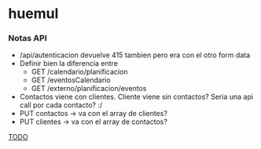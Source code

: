 # huemul


### Notas API

* /api/autenticacion devuelve 415 tambien pero era con el otro form data
* Definir bien la diferencia entre 
    * GET /calendario/planificacion
    * GET /eventosCalendario
    * GET /externo/planificacion/eventos
* Contactos viene con clientes. Cliente viene sin contactos? Seria una api call por cada contacto? :/
* PUT contactos -> va con el array de clientes?
* PUT clientes -> va con el array de contactos?




[TODO](./TODO.md)